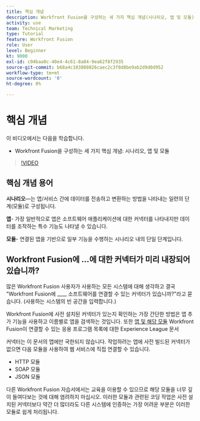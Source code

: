 ```yaml
---
title: 핵심 개념
description: Workfront Fusion을 구성하는 세 가지 핵심 개념(시나리오, 앱 및 모듈)을 [!DNL Adobe Workfront Fusion].
activity: use
team: Technical Marketing
type: Tutorial
feature: Workfront Fusion
role: User
level: Beginner
kt: 9000
exl-id: c04baa0c-40e4-4c61-8a04-9ea62f8f2935
source-git-commit: b68a4c103808026caec2c3f8d8be9ab2d9d0d952
workflow-type: tm+mt
source-wordcount: '0'
ht-degree: 0%

---
```


# 핵심 개념

이 비디오에서는 다음을 학습합니다.

* Workfront Fusion을 구성하는 세 가지 핵심 개념: 시나리오, 앱 및 모듈

>[!VIDEO](https://video.tv.adobe.com/v/335260/?quality=12)

## 핵심 개념 용어

**시나리오**—는 앱/서비스 간에 데이터를 전송하고 변환하는 방법을 나타내는 일련의 단계(모듈)로 구성됩니다.

**앱**- 가장 일반적으로 앱은 소프트웨어 애플리케이션에 대한 커넥터를 나타내지만 데이터를 조작하는 특수 기능도 나타낼 수 있습니다.

**모듈**- 연결된 앱을 기반으로 일부 기능을 수행하는 시나리오 내의 단일 단계입니다.

## Workfront Fusion에 ...에 대한 커넥터가 미리 내장되어 있습니까?

많은 Workfront Fusion 사용자가 사용하는 모든 시스템에 대해 생각하고 결국 &quot;Workfront Fusion에 ____ 소프트웨어를 연결할 수 있는 커넥터가 있습니까?&quot;라고 묻습니다. (사용하는 시스템의 빈 공간을 입력합니다.)

Workfront Fusion에 사전 설치된 커넥터가 있는지 확인하는 가장 간단한 방법은 앱 추가 기능을 사용하고 이름별로 앱을 검색하는 것입니다. 또한 [앱 및 해당 모듈](https://experienceleague.adobe.com/docs/workfront/using/adobe-workfront-fusion/fusion-apps-and-modules/apps-and-their-modules.html?lang=en) Workfront Fusion이 연결할 수 있는 응용 프로그램 목록에 대한 Experience League 문서

커넥터는 이 문서의 앱에만 국한되지 않습니다. 작업하려는 앱에 사전 빌드된 커넥터가 없으면 다음 모듈을 사용하여 웹 서비스에 직접 연결할 수 있습니다.

* HTTP 모듈
* SOAP 모듈
* JSON 모듈

다른 Workfront Fusion 자습서에서는 교육을 이용할 수 있으므로 해당 모듈을 너무 깊이 들여다보는 것에 대해 염려하지 마십시오. 이러한 모듈과 관련된 코딩 작업은 사전 설치된 커넥터보다 약간 더 많더라도 다른 시스템에 인증하는 가장 어려운 부분은 이러한 모듈로 쉽게 처리됩니다.
